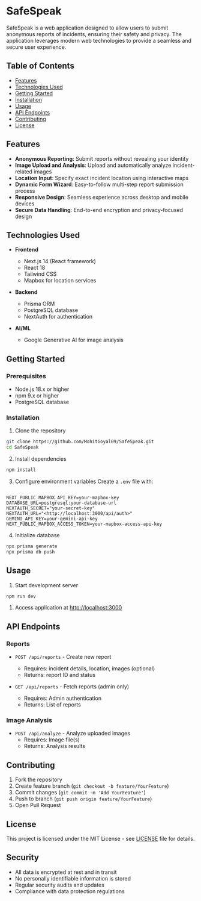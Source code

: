 # SafeSpeak

SafeSpeak is a web application designed to allow users to submit anonymous reports of incidents, ensuring their safety and privacy. The application leverages modern web technologies to provide a seamless and secure user experience.

## Table of Contents

- [Features](#features)
- [Technologies Used](#technologies-used)
- [Getting Started](#getting-started)
- [Installation](#installation)
- [Usage](#usage)
- [API Endpoints](#api-endpoints)
- [Contributing](#contributing)
- [License](#license)

## Features

- **Anonymous Reporting**: Submit reports without revealing your identity
- **Image Upload and Analysis**: Upload and automatically analyze incident-related images
- **Location Input**: Specify exact incident location using interactive maps
- **Dynamic Form Wizard**: Easy-to-follow multi-step report submission process
- **Responsive Design**: Seamless experience across desktop and mobile devices
- **Secure Data Handling**: End-to-end encryption and privacy-focused design

## Technologies Used

- **Frontend**
  - Next.js 14 (React framework)
  - React 18
  - Tailwind CSS
  - Mapbox for location services
  
- **Backend**
  - Prisma ORM
  - PostgreSQL database
  - NextAuth for authentication
  
- **AI/ML**
  - Google Generative AI for image analysis

## Getting Started

### Prerequisites

- Node.js 18.x or higher
- npm 9.x or higher
- PostgreSQL database

### Installation

1. Clone the repository

```bash
git clone https://github.com/MohitGoyal09/SafeSpeak.git
cd SafeSpeak
```

2. Install dependencies

```bash
npm install
```

3. Configure environment variables
Create a `.env` file with:

```

NEXT_PUBLIC_MAPBOX_API_KEY=your-mapbox-key
DATABASE_URL=postgresql:your-database-url
NEXTAUTH_SECRET="your-secret-key"
NEXTAUTH_URL="<http://localhost:3000/api/auth>"
GEMINI_API_KEY=your-gemini-api-key
NEXT_PUBLIC_MAPBOX_ACCESS_TOKEN=your-mapbox-access-api-key

```

4. Initialize database

```bash
npx prisma generate
npx prisma db push
```

## Usage

1. Start development server

```bash
npm run dev
```

1. Access application at <http://localhost:3000>

## API Endpoints

### Reports

- `POST /api/reports` - Create new report
  - Requires: incident details, location, images (optional)
  - Returns: report ID and status

- `GET /api/reports` - Fetch reports (admin only)
  - Requires: Admin authentication
  - Returns: List of reports

### Image Analysis  

- `POST /api/analyze` - Analyze uploaded images
  - Requires: Image file(s)
  - Returns: Analysis results

## Contributing

1. Fork the repository
2. Create feature branch (`git checkout -b feature/YourFeature`)
3. Commit changes (`git commit -m 'Add YourFeature'`)
4. Push to branch (`git push origin feature/YourFeature`)
5. Open Pull Request

## License

This project is licensed under the MIT License - see [LICENSE](LICENSE) file for details.

## Security

- All data is encrypted at rest and in transit
- No personally identifiable information is stored
- Regular security audits and updates
- Compliance with data protection regulations
